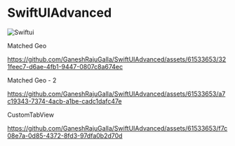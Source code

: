 # SwiftUIAdvanced
![Swiftui](https://github.com/GaneshRajuGalla/SwiftUIAdvanced/assets/61533653/4ff66201-ad51-4644-acfe-726487e11f52)


Matched Geo

https://github.com/GaneshRajuGalla/SwiftUIAdvanced/assets/61533653/321feec7-d6ae-4fb1-9447-0807c8a674ec

Matched Geo - 2

https://github.com/GaneshRajuGalla/SwiftUIAdvanced/assets/61533653/a7c19343-7374-4acb-a1be-cadc1dafc47e

CustomTabView

https://github.com/GaneshRajuGalla/SwiftUIAdvanced/assets/61533653/f7c08e7a-0d85-4372-8fd3-97dfa0b2d70d

